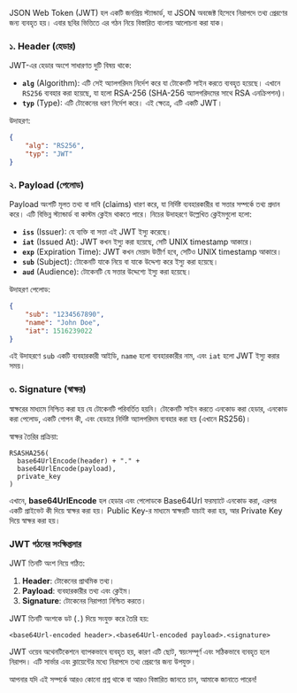 JSON Web Token (JWT) হল একটি জনপ্রিয় স্ট্যান্ডার্ড, যা JSON অবজেক্ট হিসেবে নিরাপদে তথ্য প্রেরণের জন্য ব্যবহৃত হয়। এবার ছবির ভিত্তিতে এর গঠন নিয়ে বিস্তারিত বাংলায় আলোচনা করা যাক।

### ১. **Header (হেডার)**

JWT-এর হেডার অংশে সাধারণত দুটি বিষয় থাকে:

-   **`alg`** (Algorithm): এটি সেই অ্যালগরিদম নির্দেশ করে যা টোকেনটি সাইন করতে ব্যবহৃত হয়েছে। এখানে `RS256` ব্যবহার করা হয়েছে, যা হলো RSA-256 (SHA-256 অ্যালগরিদমের সাথে RSA এনক্রিপশন)।
-   **`typ`** (Type): এটি টোকেনের ধরণ নির্দেশ করে। এই ক্ষেত্রে, এটি একটি JWT।

উদাহরণ:

```json
{
    "alg": "RS256",
    "typ": "JWT"
}
```

### ২. **Payload (পেলোড)**

Payload অংশটি মূলত তথ্য বা দাবি (claims) ধারণ করে, যা নির্দিষ্ট ব্যবহারকারীর বা সত্তার সম্পর্কে তথ্য প্রদান করে। এটি বিভিন্ন স্ট্যান্ডার্ড বা কাস্টম ক্লেইম থাকতে পারে। নিচের উদাহরণে উল্লেখিত ক্লেইমগুলো হলো:

-   **`iss`** (Issuer): যে ব্যক্তি বা সত্তা এই JWT ইস্যু করেছে।
-   **`iat`** (Issued At): JWT কখন ইস্যু করা হয়েছে, সেটি UNIX timestamp আকারে।
-   **`exp`** (Expiration Time): JWT কখন মেয়াদ উত্তীর্ণ হবে, সেটিও UNIX timestamp আকারে।
-   **`sub`** (Subject): টোকেনটি যাকে নিয়ে বা যাকে উদ্দেশ্য করে ইস্যু করা হয়েছে।
-   **`aud`** (Audience): টোকেনটি যে সত্তার উদ্দেশ্যে ইস্যু করা হয়েছে।

উদাহরণ পেলোড:

```json
{
    "sub": "1234567890",
    "name": "John Doe",
    "iat": 1516239022
}
```

এই উদাহরণে `sub` একটি ব্যবহারকারী আইডি, `name` হলো ব্যবহারকারীর নাম, এবং `iat` হলো JWT ইস্যু করার সময়।

### ৩. **Signature (স্বাক্ষর)**

স্বাক্ষরের মাধ্যমে নিশ্চিত করা হয় যে টোকেনটি পরিবর্তিত হয়নি। টোকেনটি সাইন করতে এনকোড করা হেডার, এনকোড করা পেলোড, একটি গোপন কী, এবং হেডারে নির্দিষ্ট অ্যালগরিদম ব্যবহার করা হয় (এখানে RS256)।

স্বাক্ষর তৈরির প্রক্রিয়া:

```text
RSASHA256(
  base64UrlEncode(header) + "." +
  base64UrlEncode(payload),
  private_key
)
```

এখানে, **base64UrlEncode** হল হেডার এবং পেলোডকে Base64Url ফরম্যাটে এনকোড করা, এরপর একটি প্রাইভেট কী দিয়ে স্বাক্ষর করা হয়। Public Key-র মাধ্যমে স্বাক্ষরটি যাচাই করা হয়, আর Private Key দিয়ে স্বাক্ষর করা হয়।

### JWT গঠনের সংক্ষিপ্তসার

JWT তিনটি অংশ নিয়ে গঠিত:

1. **Header**: টোকেনের প্রাথমিক তথ্য।
2. **Payload**: ব্যবহারকারীর তথ্য এবং ক্লেইম।
3. **Signature**: টোকেনের নিরাপত্তা নিশ্চিত করতে।

JWT তিনটি অংশকে ডট (`.`) দিয়ে সংযুক্ত করে তৈরি হয়:

```
<base64Url-encoded header>.<base64Url-encoded payload>.<signature>
```

JWT ওয়েব অথেনটিকেশনে ব্যাপকভাবে ব্যবহৃত হয়, কারণ এটি ছোট, স্বয়ংসম্পূর্ণ এবং সঠিকভাবে ব্যবহৃত হলে নিরাপদ। এটি সার্ভার এবং ক্লায়েন্টের মধ্যে নিরাপদে তথ্য প্রেরণের জন্য উপযুক্ত।

আপনার যদি এই সম্পর্কে আরও কোনো প্রশ্ন থাকে বা আরও বিস্তারিত জানতে চান, আমাকে জানাতে পারেন!

